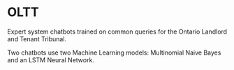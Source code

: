 # OLTT
Expert system chatbots trained on common queries for the Ontario Landlord and Tenant Tribunal.

Two chatbots use two Machine Learning models: Multinomial Naive Bayes and an LSTM Neural Network.
